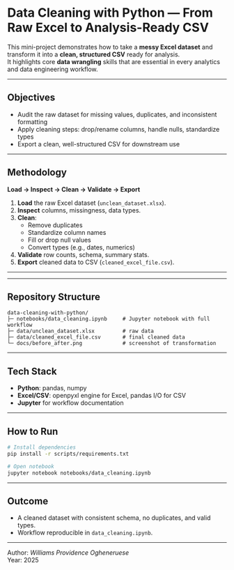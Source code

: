 # Data Cleaning with Python — From Raw Excel to Analysis-Ready CSV

This mini-project demonstrates how to take a **messy Excel dataset** and transform it into a **clean, structured CSV** ready for analysis.  
It highlights core **data wrangling** skills that are essential in every analytics and data engineering workflow.

---

## Objectives
- Audit the raw dataset for missing values, duplicates, and inconsistent formatting  
- Apply cleaning steps: drop/rename columns, handle nulls, standardize types  
- Export a clean, well-structured CSV for downstream use  

---

## Methodology

**Load → Inspect → Clean → Validate → Export**

1. **Load** the raw Excel dataset (`unclean_dataset.xlsx`).  
2. **Inspect** columns, missingness, data types.  
3. **Clean**:  
   - Remove duplicates  
   - Standardize column names  
   - Fill or drop null values  
   - Convert types (e.g., dates, numerics)  
4. **Validate** row counts, schema, summary stats.  
5. **Export** cleaned data to CSV (`cleaned_excel_file.csv`).  

---

---

## Repository Structure

```
data-cleaning-with-python/
├─ notebooks/data_cleaning.ipynb     # Jupyter notebook with full workflow
├─ data/unclean_dataset.xlsx         # raw data
├─ data/cleaned_excel_file.csv       # final cleaned data
└─ docs/before_after.png             # screenshot of transformation
```

---

## Tech Stack
- **Python**: pandas, numpy  
- **Excel/CSV**: openpyxl engine for Excel, pandas I/O for CSV  
- **Jupyter** for workflow documentation  

---

## How to Run

```bash
# Install dependencies
pip install -r scripts/requirements.txt

# Open notebook
jupyter notebook notebooks/data_cleaning.ipynb
```

---

## Outcome
- A cleaned dataset with consistent schema, no duplicates, and valid types.  
- Workflow reproducible in `data_cleaning.ipynb`.  

---

Author: *Williams Providence Ogheneruese*  
Year: 2025
